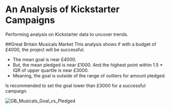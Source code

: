 # An Analysis of Kickstarter Campaigns
Performing analysis on Kickstarter data to uncover trends. 

##Great Britain Musicals Market 
This analysis shows if with a budget of £4000, the project will be successful. 
* The mean goal is near £4000.
* But, the mean pledged is near £1000. And the highest point within 1.5 * IQR of upper quartile is near £3000.    
* Meaning, the goal is outside of the range of outliers for amount pledged.

Is recommended to set the goal lower than £3000 for a successful campaign.

![GB_Musicals_Goal_vs_Pledged](https://user-images.githubusercontent.com/21972342/133207527-3372f8af-b9d4-4987-9315-b136b0e920f2.png)

